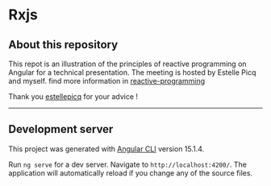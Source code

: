 # Rxjs

## About this repository

This repot is an illustration of the principles of reactive programming on Angular for a technical presentation. The meeting is hosted by Estelle Picq and myself. find more information in [reactive-programming](https://github.com/n-tardieu/reactive-programming-with-angular/blob/main/reactive-programming.md)


Thank you [estellepicq](https://github.com/estellepicq) for your advice !


----

## Development server

This project was generated with [Angular CLI](https://github.com/angular/angular-cli) version 15.1.4.

Run `ng serve` for a dev server. Navigate to `http://localhost:4200/`. The application will automatically reload if you change any of the source files.
